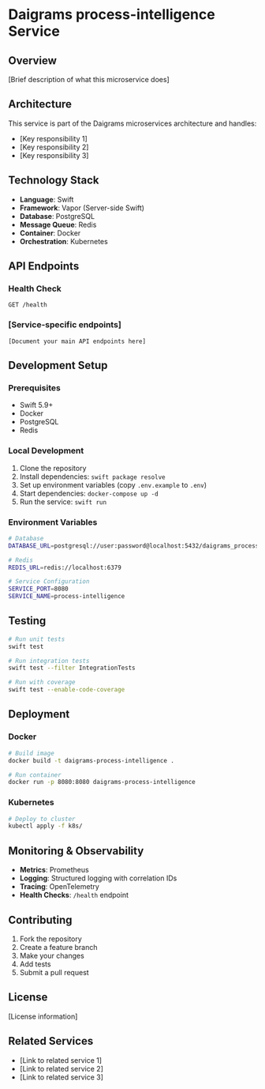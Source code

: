 # Daigrams process-intelligence Service

## Overview
[Brief description of what this microservice does]

## Architecture
This service is part of the Daigrams microservices architecture and handles:
- [Key responsibility 1]
- [Key responsibility 2]
- [Key responsibility 3]

## Technology Stack
- **Language**: Swift
- **Framework**: Vapor (Server-side Swift)
- **Database**: PostgreSQL
- **Message Queue**: Redis
- **Container**: Docker
- **Orchestration**: Kubernetes

## API Endpoints

### Health Check
```
GET /health
```

### [Service-specific endpoints]
```
[Document your main API endpoints here]
```

## Development Setup

### Prerequisites
- Swift 5.9+
- Docker
- PostgreSQL
- Redis

### Local Development
1. Clone the repository
2. Install dependencies: `swift package resolve`
3. Set up environment variables (copy `.env.example` to `.env`)
4. Start dependencies: `docker-compose up -d`
5. Run the service: `swift run`

### Environment Variables
```bash
# Database
DATABASE_URL=postgresql://user:password@localhost:5432/daigrams_process-intelligence

# Redis
REDIS_URL=redis://localhost:6379

# Service Configuration
SERVICE_PORT=8080
SERVICE_NAME=process-intelligence
```

## Testing
```bash
# Run unit tests
swift test

# Run integration tests
swift test --filter IntegrationTests

# Run with coverage
swift test --enable-code-coverage
```

## Deployment

### Docker
```bash
# Build image
docker build -t daigrams-process-intelligence .

# Run container
docker run -p 8080:8080 daigrams-process-intelligence
```

### Kubernetes
```bash
# Deploy to cluster
kubectl apply -f k8s/
```

## Monitoring & Observability
- **Metrics**: Prometheus
- **Logging**: Structured logging with correlation IDs
- **Tracing**: OpenTelemetry
- **Health Checks**: `/health` endpoint

## Contributing
1. Fork the repository
2. Create a feature branch
3. Make your changes
4. Add tests
5. Submit a pull request

## License
[License information]

## Related Services
- [Link to related service 1]
- [Link to related service 2]
- [Link to related service 3]

